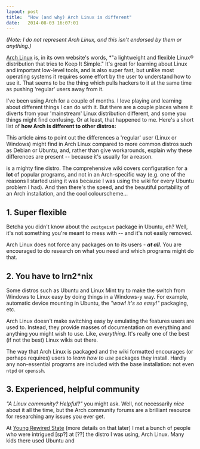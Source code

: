 ```yaml
---
layout: post
title:  "How (and why) Arch Linux is different"
date:   2014-08-03 16:07:01
---
```


*(Note: I do not represent Arch Linux, and this isn't endorsed by them or
anything.)*

[Arch Linux](https://www.archlinux.org) is, in its own website's words, *"a
lightweight and flexible Linux® distribution that tries to Keep It Simple."
It's great for learning about Linux and important low-level tools, and is also
super fast, but unlike most operating systems it requires some effort by the
user to understand how to use it. That seems to be the thing which pulls
hackers to it at the same time as pushing 'regular' users away from it.

I've been using Arch for a couple of months. I love playing and learning about
different things I can do with it. But there are a couple places where it diverts from your 'mainstream' Linux distribution
different, and some you things might find confusing. Or at least, that happened to me. Here's a short list of **how Arch is
different to other distros:**

This article aims to point out the differences a 'regular' user (Linux or
Windows) might find in Arch Linux compared to more common distros such as
Debian or Ubuntu, and, rather than give workarounds, explain why these
differences are present -- because it's usually for a reason.




is a mighty fine distro. The comprehensive wiki covers
configuration for a **lot** of popular programs, and not in an
Arch-specific way (e.g. one of the reasons I started using it was because I was
using the wiki for every Ubuntu problem I had). And then there's the speed, and
the beautiful portability of an Arch installation, and the cool colourscheme...



1\. Super flexible
-----------------

Betcha you didn't know about the `zeitgeist` package in Ubuntu, eh? Well, it's not
something you're meant to mess with -- and it's not easily removed.

Arch Linux does not force any packages on to its users - ***at all***.
You are encouraged to do research on what you need and which programs might do
that.


2\. You have to lrn2\*nix
------------------------

Some distros such as Ubuntu and Linux Mint try to make the switch from Windows
to Linux easy by doing things in a Windows-y way. For example, automatic device
mounting in Ubuntu, the *"wow! it's so easy!"* packaging, etc.

Arch Linux doesn't make switching easy by emulating the features users are used
to. Instead, they provide masses of documentation on
everything and anything you might wish to use. Like, *everything*. It's really
one of the best (if not the best) Linux wikis out there.

The way that Arch Linux is packaged and the wiki formatted encourages (or
perhaps requires) users to *learn how to use* packages they install. Hardly any
non-essential programs are included with the base installation: not even `ntpd`
or `openssh`.


3\. Experienced, helpful community
---------------------------------

*"A Linux community? Helpful?"* you might ask. Well, not necessarily *nice*
about it all the time, but the Arch community forums are a brilliant resource
for researching any issues you ever get.





At [Young Rewired State](YRS) (more details on that later) I met a bunch of
people who were intrigued [sp?] at [??] the distro I was using, Arch Linux.
Many kids there used Ubuntu and 
